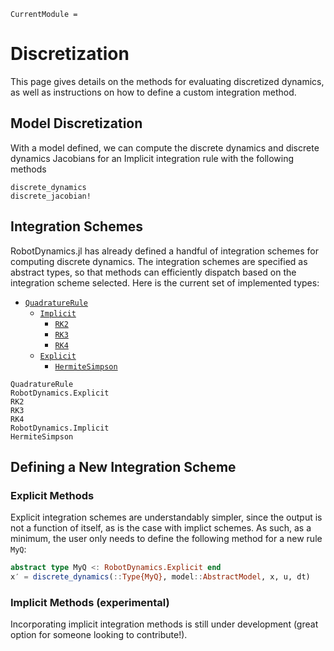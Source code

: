 ```@meta
CurrentModule =
```

# Discretization
This page gives details on the methods for evaluating discretized dynamics, as well as instructions
on how to define a custom integration method.

## Model Discretization
With a model defined, we can compute the discrete dynamics and discrete dynamics Jacobians for an Implicit
integration rule with the following methods

```@docs
discrete_dynamics
discrete_jacobian!
```

## Integration Schemes
RobotDynamics.jl has already defined a handful of integration schemes for computing discrete dynamics.
The integration schemes are specified as abstract types, so that methods can efficiently dispatch
based on the integration scheme selected. Here is the current set of implemented types:
* [`QuadratureRule`](@ref)
    * [`Implicit`](@ref)
        * [`RK2`](@ref)
        * [`RK3`](@ref)
        * [`RK4`](@ref)
    * [`Explicit`](@ref)
        * [`HermiteSimpson`](@ref)

```@docs
QuadratureRule
RobotDynamics.Explicit
RK2
RK3
RK4
RobotDynamics.Implicit
HermiteSimpson
```

## Defining a New Integration Scheme

### Explicit Methods
Explicit integration schemes are understandably simpler, since the output is not a function of
itself, as is the case with implict schemes. As such, as a minimum, the user only needs to define
the following method for a new rule `MyQ`:

```julia
abstract type MyQ <: RobotDynamics.Explicit end
x′ = discrete_dynamics(::Type{MyQ}, model::AbstractModel, x, u, dt)
```

### Implicit Methods (experimental)
Incorporating implicit integration methods is still under development (great option for
    someone looking to contribute!).
